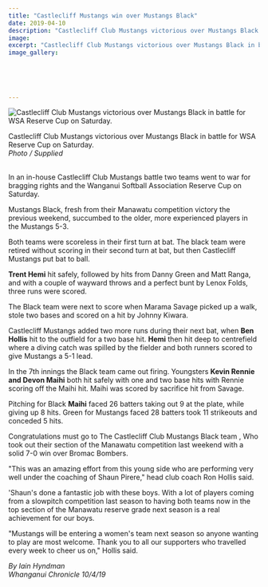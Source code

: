 ```yaml
---
title: "Castlecliff Mustangs win over Mustangs Black"
date: 2019-04-10
description: "Castlecliff Club Mustangs victorious over Mustangs Black in battle for WSA Reserve Cup on Saturday."
image: 
excerpt: "Castlecliff Club Mustangs victorious over Mustangs Black in battle for WSA Reserve Cup on Saturday."
image_gallery:
    
    
    
    
    
---
```


<p><img src="https://www.nzherald.co.nz/resizer/qkbRsfNd9EDm_AZyXv_dkp88pDQ=/620x349/smart/filters:quality(70)/arc-anglerfish-syd-prod-nzme.s3.amazonaws.com/public/6KM5XY7XR5B63LBZ22CVNPADM4.jpg" alt="Castlecliff Club Mustangs victorious over Mustangs Black in battle for WSA Reserve Cup on Saturday." /></p>
<p><span>Castlecliff Club Mustangs victorious over Mustangs Black in battle for WSA Reserve Cup on Saturday.</span><br /><em>Photo / Supplied</em></p>
<p class="element element-paragraph"><br />In an in-house Castlecliff Club Mustangs battle two teams went to war for bragging rights and the Wanganui Softball Association Reserve Cup on Saturday.</p>
<p class="element element-paragraph">Mustangs Black, fresh from their Manawatu competition victory the previous weekend, succumbed to the older, more experienced players in the Mustangs 5-3.</p>
<p class="element element-paragraph">Both teams were scoreless in their first turn at bat. The black team were retired without scoring in their second turn at bat, but then Castlecliff Mustangs put bat to ball.</p>
<p class="element element-paragraph"><strong>Trent Hemi</strong> hit safely, followed by hits from Danny Green and Matt Ranga, and with a couple of wayward throws and a perfect bunt by Lenox Folds, three runs were scored.</p>
<p class="element element-paragraph">The Black team were next to score when Marama Savage picked up a walk, stole two bases and scored on a hit by Johnny Kiwara.</p>
<p class="element element-paragraph">Castlecliff Mustangs added two more runs during their next bat, when <strong>Ben Hollis</strong> hit to the outfield for a two base hit. <strong>Hemi</strong> then hit deep to centrefield where a diving catch was spilled by the fielder and both runners scored to give Mustangs a 5-1 lead.</p>
<p class="element element-paragraph">In the 7th innings the Black team came out firing. Youngsters <strong>Kevin Rennie</strong> <strong>and Devon Maihi</strong> both hit safely with one and two base hits with Rennie scoring off the Maihi hit. Maihi was scored by sacrifice hit from Savage.</p>
<p class="element element-paragraph">Pitching for Black <strong>Maihi</strong> faced 26 batters taking out 9 at the plate, while giving up 8 hits. Green for Mustangs faced 28 batters took 11 strikeouts and conceded 5 hits.</p>
<p class="element element-paragraph">Congratulations must go to The Castlecliff Club Mustangs Black team , Who took out their section of the Manawatu competition last weekend with a solid 7-0 win over Bromac Bombers.</p>
<p class="element element-paragraph">"This was an amazing effort from this young side who are performing very well under the coaching of Shaun Pirere," head club coach Ron Hollis said.</p>
<p class="element element-paragraph">'Shaun's done a fantastic job with these boys. With a lot of players coming from a slowpitch competition last season to having both teams now in the top section of the Manawatu reserve grade next season is a real achievement for our boys.</p>
<p class="element element-paragraph">"Mustangs will be entering a women's team next season so anyone wanting to play are most welcome. Thank you to all our supporters who travelled every week to cheer us on," Hollis said.</p>
<p class="element element-paragraph"><em>By Iain Hyndman</em><br /><em>Whanganui Chronicle 10/4/19</em></p>

